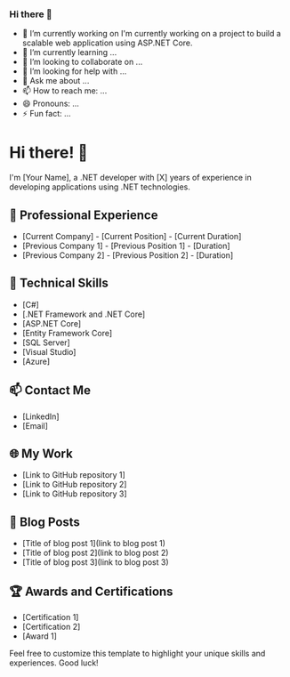 ### Hi there 👋

<!--
**yahya-tj/yahya-tj** is a ✨ _special_ ✨ repository because its `README.md` (this file) appears on your GitHub profile.
-->

- 🔭 I’m currently working on 
I'm currently working on a project to build a scalable web application using ASP.NET Core.
- 🌱 I’m currently learning ...
- 👯 I’m looking to collaborate on ...
- 🤔 I’m looking for help with ...
- 💬 Ask me about ...
- 📫 How to reach me: ...
- 😄 Pronouns: ...
- ⚡ Fun fact: ...


<div class="prose w-full break-words dark:prose-invert dark"><h1>Hi there! 👋</h1><p>I'm [Your Name], a .NET developer with [X] years of experience in developing applications using .NET technologies.</p><h2>💼 Professional Experience</h2><ul><li>[Current Company] - [Current Position] - [Current Duration]</li><li>[Previous Company 1] - [Previous Position 1] - [Duration]</li><li>[Previous Company 2] - [Previous Position 2] - [Duration]</li></ul><h2>🔭 Technical Skills</h2><ul><li>[C#]</li><li>[.NET Framework and .NET Core]</li><li>[ASP.NET Core]</li><li>[Entity Framework Core]</li><li>[SQL Server]</li><li>[Visual Studio]</li><li>[Azure]</li></ul><h2>📫 Contact Me</h2><ul><li>[LinkedIn]</li><li>[Email]</li></ul><h2>🌐 My Work</h2><ul><li>[Link to GitHub repository 1]</li><li>[Link to GitHub repository 2]</li><li>[Link to GitHub repository 3]</li></ul><h2>📝 Blog Posts</h2><ul><li>[Title of blog post 1](link to blog post 1)</li><li>[Title of blog post 2](link to blog post 2)</li><li>[Title of blog post 3](link to blog post 3)</li></ul><h2>🏆 Awards and Certifications</h2><ul><li>[Certification 1]</li><li>[Certification 2]</li><li>[Award 1]</li></ul><p>Feel free to customize this template to highlight your unique skills and experiences. Good luck!</p></div>
